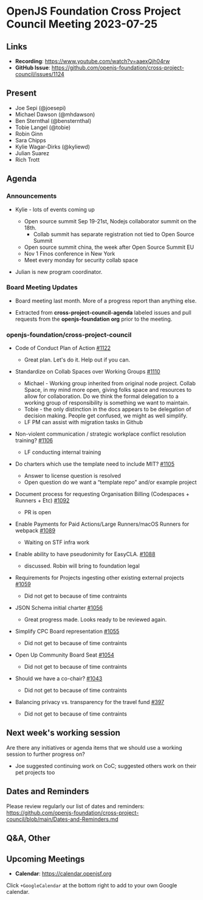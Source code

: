 # OpenJS Foundation Cross Project Council Meeting 2023-07-25

## Links

* **Recording**: https://www.youtube.com/watch?v=aaexQjh04rw
* **GitHub Issue**: https://github.com/openjs-foundation/cross-project-council/issues/1124

## Present

* Joe Sepi (@joesepi)
* Michael Dawson (@mhdawson)
* Ben Sternthal (@bensternthal)
* Tobie Langel (@tobie)
* Robin Ginn
* Sara Chipps
* Kylie Wagar-Dirks (@kyliewd)
* Julian Suarez
* Rich Trott

## Agenda

### Announcements
* Kylie - lots of events coming up
   * Open source summit Sep 19-21st, Nodejs collaborator summit on the 18th.
     * Collab summit has separate registration not tied to Open Source Summit
   * Open source summit china, the week after Open Source Summit EU
   * Nov 1 Finos conference in New York
   * Meet every monday for security collab space

* Julian is new program coordinator.

### Board Meeting Updates
  * Board meeting last month. More of a progress report than anything else.

* Extracted from **cross-project-council-agenda** labeled issues and pull requests from the **openjs-foundation org** prior to the meeting.

### openjs-foundation/cross-project-council

* Code of Conduct Plan of Action [#1122](https://github.com/openjs-foundation/cross-project-council/issues/1122)
  * Great plan. Let's do it. Help out if you can.

* Standardize on Collab Spaces over Working Groups [#1110](https://github.com/openjs-foundation/cross-project-council/issues/1110)
  * Michael - Working group inherited from original node project. Collab Space, in my mind more open, giving folks space and resources to allow for collaboration. Do we think the formal delegation to a working group of responsibility is something we want to maintain.
  * Tobie - the only distinction in the docs appears to be delegation of decision making. People get confused, we might as well simplify.
  * LF PM can assist with migration tasks in Github

* Non-violent communication / strategic workplace conflict resolution training? [#1106](https://github.com/openjs-foundation/cross-project-council/issues/1106)
  * LF conducting internal training

* Do charters which use the template need to include MIT? [#1105](https://github.com/openjs-foundation/cross-project-council/issues/1105)
  * Answer to license question is resolved
  * Open question do we want a “template repo” and/or example project

* Document process for requesting Organisation Billing (Codespaces + Runners + Etc) [#1092](https://github.com/openjs-foundation/cross-project-council/issues/1092)
  * PR is open

* Enable Payments for Paid Actions/Large Runners/macOS Runners for webpack [#1089](https://github.com/openjs-foundation/cross-project-council/issues/1089)
  * Waiting on STF infra work

* Enable ability to have pseudonimity for EasyCLA. [#1088](https://github.com/openjs-foundation/cross-project-council/issues/1088)
  * discussed. Robin will bring to foundation legal

* Requirements for Projects ingesting other existing external projects [#1059](https://github.com/openjs-foundation/cross-project-council/issues/1059)
  * Did not get to because of time contraints

* JSON Schema initial charter [#1056](https://github.com/openjs-foundation/cross-project-council/issues/1056)
  * Great progress made. Looks ready to be reviewed again.

* Simplify CPC Board representation [#1055](https://github.com/openjs-foundation/cross-project-council/pull/1055)
  * Did not get to because of time contraints

* Open Up Community Board Seat [#1054](https://github.com/openjs-foundation/cross-project-council/issues/1054)
  * Did not get to because of time contraints

* Should we have a co-chair? [#1043](https://github.com/openjs-foundation/cross-project-council/issues/1043)
  * Did not get to because of time contraints

* Balancing privacy vs. transparency for the travel fund [#397](https://github.com/openjs-foundation/cross-project-council/issues/397)
  * Did not get to because of time contraints

## Next week's working session

Are there any initiatives or agenda items that we should use a working session to further progress on?

* Joe suggested continuing work on CoC; suggested others work on their pet projects too

## Dates and Reminders

Please review regularly our list of dates and reminders:
https://github.com/openjs-foundation/cross-project-council/blob/main/Dates-and-Reminders.md

## Q&A, Other

## Upcoming Meetings

* **Calendar**: <https://calendar.openjsf.org>

Click `+GoogleCalendar` at the bottom right to add to your own Google calendar.
